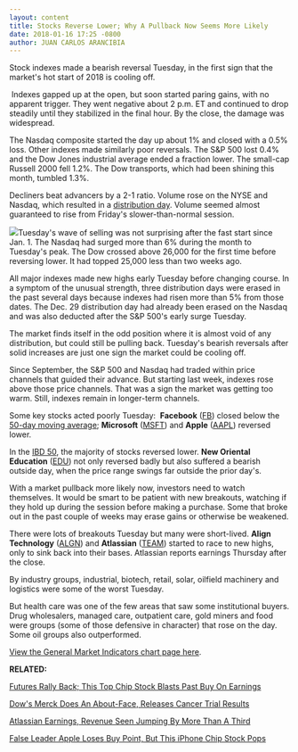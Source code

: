 ```yaml
---
layout: content
title: Stocks Reverse Lower; Why A Pullback Now Seems More Likely
date: 2018-01-16 17:25 -0800
author: JUAN CARLOS ARANCIBIA
---
```






Stock indexes made a bearish reversal Tuesday, in the first sign that the market's hot start of 2018 is cooling off.




 Indexes gapped up at the open, but soon started paring gains, with no apparent trigger. They went negative about 2 p.m. ET and continued to drop steadily until they stabilized in the final hour. By the close, the damage was widespread.


The Nasdaq composite started the day up about 1% and closed with a 0.5% loss. Other indexes made similarly poor reversals. The S&P 500 lost 0.4% and the Dow Jones industrial average ended a fraction lower. The small-cap Russell 2000 fell 1.2%. The Dow transports, which had been shining this month, tumbled 1.3%.


Decliners beat advancers by a 2-1 ratio. Volume rose on the NYSE and Nasdaq, which resulted in a [distribution day](http://www.investors.com/ibd-university/market-timing/market-tops/). Volume seemed almost guaranteed to rise from Friday's slower-than-normal session.


![](https://www.investors.com/wp-content/uploads/2018/01/MP011618-246x300.png)Tuesday's wave of selling was not surprising after the fast start since Jan. 1. The Nasdaq had surged more than 6% during the month to Tuesday's peak. The Dow crossed above 26,000 for the first time before reversing lower. It had topped 25,000 less than two weeks ago.


All major indexes made new highs early Tuesday before changing course. In a symptom of the unusual strength, three distribution days were erased in the past several days because indexes had risen more than 5% from those dates. The Dec. 29 distribution day had already been erased on the Nasdaq and was also deducted after the S&P 500's early surge Tuesday.


The market finds itself in the odd position where it is almost void of any distribution, but could still be pulling back. Tuesday's bearish reversals after solid increases are just one sign the market could be cooling off.


Since September, the S&P 500 and Nasdaq had traded within price channels that guided their advance. But starting last week, indexes rose above those price channels. That was a sign the market was getting too warm. Still, indexes remain in longer-term channels.


Some key stocks acted poorly Tuesday:  **Facebook** ([FB](https://research.investors.com/quote.aspx?symbol=FB)) closed below the [50-day moving average](http://www.investors.com/how-to-invest/investors-corner/50-day-moving-average/); **Microsoft** ([MSFT](https://research.investors.com/quote.aspx?symbol=MSFT)) and **Apple** ([AAPL](https://research.investors.com/quote.aspx?symbol=AAPL)) reversed lower.


In the [IBD 50](http://research.investors.com/stock-lists/ibd-50/), the majority of stocks reversed lower. **New Oriental Education** ([EDU](https://research.investors.com/quote.aspx?symbol=EDU)) not only reversed badly but also suffered a bearish outside day, when the price range swings far outside the prior day's.


With a market pullback more likely now, investors need to watch themselves. It would be smart to be patient with new breakouts, watching if they hold up during the session before making a purchase. Some that broke out in the past couple of weeks may erase gains or otherwise be weakened.



There were lots of breakouts Tuesday but many were short-lived. **Align Technology** ([ALGN](https://research.investors.com/quote.aspx?symbol=ALGN)) and **Atlassian** ([TEAM](https://research.investors.com/quote.aspx?symbol=TEAM)) started to race to new highs, only to sink back into their bases. Atlassian reports earnings Thursday after the close.


By industry groups, industrial, biotech, retail, solar, oilfield machinery and logistics were some of the worst Tuesday.


But health care was one of the few areas that saw some institutional buyers. Drug wholesalers, managed care, outpatient care, gold miners and food were groups (some of those defensive in character) that rose on the day.  Some oil groups also outperformed.


[View the General Market Indicators chart page here](https://www.investors.com/wp-content/uploads/2018/01/IBD1601152606GMI.pdf).


**RELATED:**


[Futures Rally Back; This Top Chip Stock Blasts Past Buy On Earnings](https://www.investors.com/market-trend/stock-market-today/dont-give-up-on-these-4-stocks-that-closed-just-below-buys-sp-500-futures/)


[Dow's Merck Does An About-Face, Releases Cancer Trial Results](https://www.investors.com/news/technology/dows-merck-does-an-about-face-releases-cancer-trial-results/)


[Atlassian Earnings, Revenue Seen Jumping By More Than A Third](https://www.investors.com/stock-lists/sector-leaders/atlassian-earnings-revenue-seen-jumping-by-more-than-a-third/)


[False Leader Apple Loses Buy Point, But This iPhone Chip Stock Pops](https://www.investors.com/news/technology/apple-move-into-buy-zone-weak-iphone-chipmakers-broadcom-qualcomm-worse/)


 


 


 





